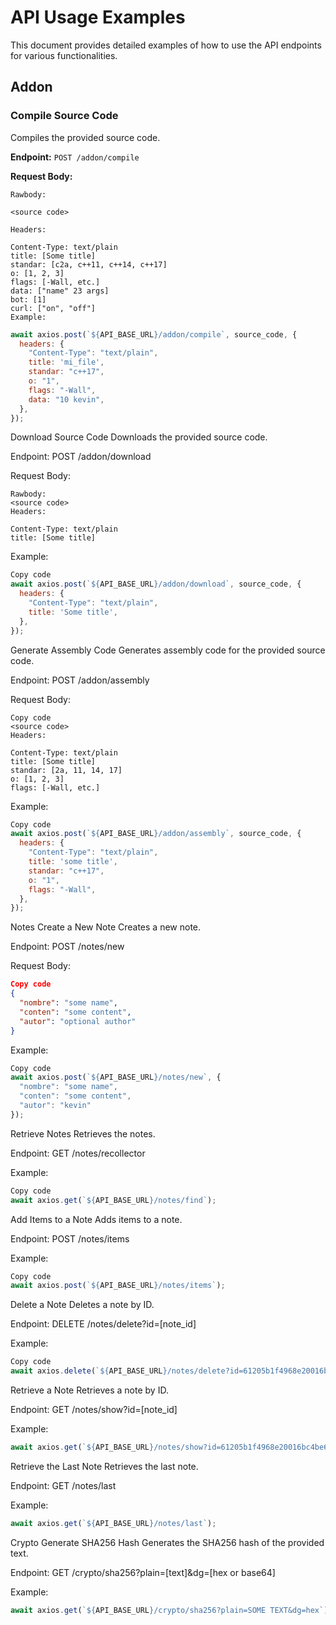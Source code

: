 # API Usage Examples

This document provides detailed examples of how to use the API endpoints for various functionalities.

## Addon

### Compile Source Code

Compiles the provided source code.

**Endpoint:** `POST /addon/compile`

**Request Body:**

```plaintext
Rawbody:

<source code>

Headers:

Content-Type: text/plain
title: [Some title]
standar: [c2a, c++11, c++14, c++17]
o: [1, 2, 3]
flags: [-Wall, etc.]
data: ["name" 23 args]
bot: [1]
curl: ["on", "off"]
Example:

```


```javascript
await axios.post(`${API_BASE_URL}/addon/compile`, source_code, {
  headers: {
    "Content-Type": "text/plain",
    title: 'mi_file',
    standar: "c++17",
    o: "1",
    flags: "-Wall",
    data: "10 kevin",
  },
});
```

Download Source Code
Downloads the provided source code.

Endpoint: POST /addon/download

Request Body:

```plaintext
Rawbody:
<source code>
Headers:

Content-Type: text/plain
title: [Some title]
```

Example:

```javascript
Copy code
await axios.post(`${API_BASE_URL}/addon/download`, source_code, {
  headers: {
    "Content-Type": "text/plain",
    title: 'Some title',
  },
});
```
Generate Assembly Code
Generates assembly code for the provided source code.

Endpoint: POST /addon/assembly

Request Body:

```plaintext
Copy code
<source code>
Headers:

Content-Type: text/plain
title: [Some title]
standar: [2a, 11, 14, 17]
o: [1, 2, 3]
flags: [-Wall, etc.]
```
Example:

```javascript
Copy code
await axios.post(`${API_BASE_URL}/addon/assembly`, source_code, {
  headers: {
    "Content-Type": "text/plain",
    title: 'some title',
    standar: "c++17",
    o: "1",
    flags: "-Wall",
  },
});
```

Notes
Create a New Note
Creates a new note.

Endpoint: POST /notes/new

Request Body:

```json
Copy code
{
  "nombre": "some name",
  "conten": "some content",
  "autor": "optional author"
}
```
Example:

```javascript
Copy code
await axios.post(`${API_BASE_URL}/notes/new`, {
  "nombre": "some name",
  "conten": "some content",
  "autor": "kevin"
});
```
Retrieve Notes
Retrieves the notes.

Endpoint: GET /notes/recollector

Example:

```javascript
Copy code
await axios.get(`${API_BASE_URL}/notes/find`);
```

Add Items to a Note
Adds items to a note.

Endpoint: POST /notes/items

Example:

```javascript
Copy code
await axios.post(`${API_BASE_URL}/notes/items`);
```
Delete a Note
Deletes a note by ID.

Endpoint: DELETE /notes/delete?id=[note_id]

Example:

```javascript
Copy code
await axios.delete(`${API_BASE_URL}/notes/delete?id=61205b1f4968e20016bc4be6`);
```
Retrieve a Note
Retrieves a note by ID.

Endpoint: GET /notes/show?id=[note_id]

Example:

```javascript
await axios.get(`${API_BASE_URL}/notes/show?id=61205b1f4968e20016bc4be6`);
```

Retrieve the Last Note
Retrieves the last note.

Endpoint: GET /notes/last

Example:

```javascript
await axios.get(`${API_BASE_URL}/notes/last`);
```

Crypto
Generate SHA256 Hash
Generates the SHA256 hash of the provided text.

Endpoint: GET /crypto/sha256?plain=[text]&dg=[hex or base64]

Example:

```javascript
await axios.get(`${API_BASE_URL}/crypto/sha256?plain=SOME TEXT&dg=hex`);
```
